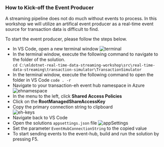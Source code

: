 ### How to Kick-off the Event Producer
A streaming pipeline does not do much without events to process. 
In this workshop we will utilize an artifical event producer as a real-time event source for transaction data is difficult to find.

To start the event producer, please follow the steps below.

   - In VS Code, open a new terminal window ![terminal](https://github.com/aslotte/mldotnet-real-time-data-streaming-workshop/blob/master/instructions/images/vscode-open-terminal.png) </br> 
   - In the terminal window, execute the following command to navigate to the folder of the solution.</br>`cd C:\mldotnet-real-time-data-streaming-workshop\src\real-time-data-streaming\transaction-simulator\TransactionSimulator`</br> 
   - In the terminal window, execute the following command to open the folder in VS Code `code . -r`</br> 
   - Navigate to your transaction-eh event hub namespace in Azure![ehnamespace](https://github.com/aslotte/mldotnet-real-time-data-streaming-workshop/blob/master/instructions/images/azure-event-hub-namespace.png)</br> 
   - In the menu to the left, click **Shared Access Policies**</br> 
   - Click on the **RootManagedShareAccessKey**</br> 
   - Copy the primary connection string to clipboard</br> 
![eh-keys](https://github.com/aslotte/mldotnet-real-time-data-streaming-workshop/blob/master/instructions/images/eh-access-keys.png)
   - Navigate back to VS Code</br> 
   - Open the solutions `appsettings.json` file
   ![appSettings](https://github.com/aslotte/mldotnet-real-time-data-streaming-workshop/blob/master/instructions/images/vscode-appsettings.PNG)</br> 
   - Set the parameter `EventHubConnectionString` to the copied value</br> 
   - To start sending events to the event-hub, build and run the solution by pressing F5.</br> 
